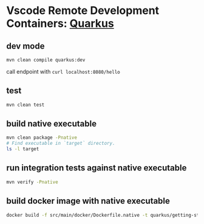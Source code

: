 # Vscode Remote Development Containers: [Quarkus](https://quarkus.io)

## dev mode

```bash
mvn clean compile quarkus:dev
```

call endpoint with `curl localhost:8080/hello`

## test

```bash
mvn clean test
```

## build native executable

```bash
mvn clean package -Pnative
# Find executable in `target` directory.
ls -l target
```

## run integration tests against native executable

```bash
mvn verify -Pnative
```

## build docker image with native executable

```bash
docker build -f src/main/docker/Dockerfile.native -t quarkus/getting-started .
```
